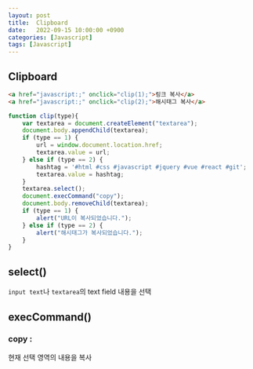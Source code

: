 ```yaml
---
layout: post
title:  Clipboard
date:   2022-09-15 10:00:00 +0900
categories: [Javascript] 
tags: [Javascript]
---
```


## Clipboard


```html
<a href="javascript:;" onclick="clip(1);">링크 복사</a>
<a href="javascript:;" onclick="clip(2);">해시태그 복사</a>
```

```javascript
function clip(type){
    var textarea = document.createElement("textarea");		
    document.body.appendChild(textarea);
    if (type == 1) {
        url = window.document.location.href;
        textarea.value = url;
    } else if (type == 2) {
        hashtag = '#html #css #javascript #jquery #vue #react #git';
        textarea.value = hashtag;
    }
    textarea.select();
    document.execCommand("copy");
    document.body.removeChild(textarea);
    if (type == 1) {
        alert("URL이 복사되었습니다.");
    } else if (type == 2) {
        alert("해시태그가 복사되었습니다.");
    }
}
```

## select()
`input text`나 `textarea`의 text field 내용을 선택

## execCommand()

### copy :
현재 선택 영역의 내용을 복사